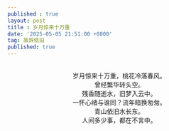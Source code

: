 ```yaml
---
published : true 
layout: post
title : 岁月惊来十万重
date: '2025-05-05 21:51:00 +0800'
tag: 故辞依旧
published: true
---
```


<br>
<div style="text-align:center;">
岁月惊来十万重，桃花冷落春风。
<br>
曾经繁华转头空。
<br>
残香随逝水，旧梦入云中。
<br>
一怀心绪与谁同？流年暗换匆匆。
<br>
青山依旧水长东。
<br>
人间多少事，都在不言中。
<br><br>
</div>
